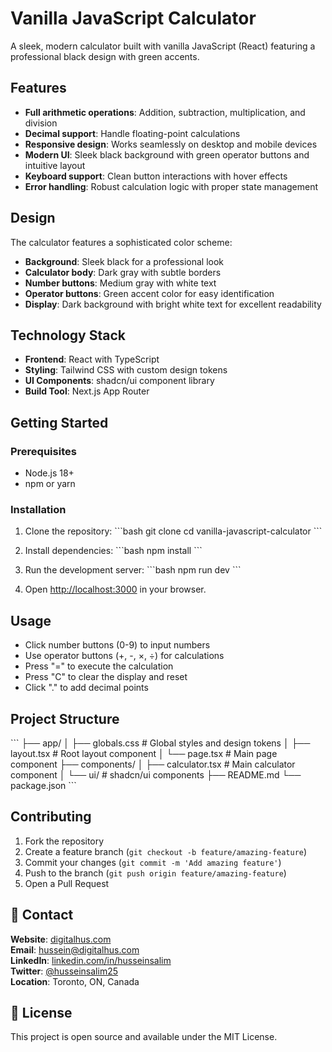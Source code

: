 # Vanilla JavaScript Calculator

A sleek, modern calculator built with vanilla JavaScript (React) featuring a professional black design with green accents.

## Features

- **Full arithmetic operations**: Addition, subtraction, multiplication, and division
- **Decimal support**: Handle floating-point calculations
- **Responsive design**: Works seamlessly on desktop and mobile devices
- **Modern UI**: Sleek black background with green operator buttons and intuitive layout
- **Keyboard support**: Clean button interactions with hover effects
- **Error handling**: Robust calculation logic with proper state management

## Design

The calculator features a sophisticated color scheme:
- **Background**: Sleek black for a professional look
- **Calculator body**: Dark gray with subtle borders
- **Number buttons**: Medium gray with white text
- **Operator buttons**: Green accent color for easy identification
- **Display**: Dark background with bright white text for excellent readability

## Technology Stack

- **Frontend**: React with TypeScript
- **Styling**: Tailwind CSS with custom design tokens
- **UI Components**: shadcn/ui component library
- **Build Tool**: Next.js App Router

## Getting Started

### Prerequisites

- Node.js 18+ 
- npm or yarn

### Installation

1. Clone the repository:
\`\`\`bash
git clone <repository-url>
cd vanilla-javascript-calculator
\`\`\`

2. Install dependencies:
\`\`\`bash
npm install
\`\`\`

3. Run the development server:
\`\`\`bash
npm run dev
\`\`\`

4. Open [http://localhost:3000](http://localhost:3000) in your browser.

## Usage

- Click number buttons (0-9) to input numbers
- Use operator buttons (+, -, ×, ÷) for calculations
- Press "=" to execute the calculation
- Press "C" to clear the display and reset
- Click "." to add decimal points

## Project Structure

\`\`\`
├── app/
│   ├── globals.css          # Global styles and design tokens
│   ├── layout.tsx           # Root layout component
│   └── page.tsx             # Main page component
├── components/
│   ├── calculator.tsx       # Main calculator component
│   └── ui/                  # shadcn/ui components
├── README.md
└── package.json
\`\`\`

## Contributing

1. Fork the repository
2. Create a feature branch (`git checkout -b feature/amazing-feature`)
3. Commit your changes (`git commit -m 'Add amazing feature'`)
4. Push to the branch (`git push origin feature/amazing-feature`)
5. Open a Pull Request

## 📧 Contact

**Website**: [digitalhus.com](https://digitalhus.com)  
**Email**: hussein@digitalhus.com  
**LinkedIn**: [linkedin.com/in/husseinsalim](https://linkedin.com/in/husseinsalim)  
**Twitter**: [@husseinsalim25](https://twitter.com/husseinsalim25)  
**Location**: Toronto, ON, Canada

## 📄 License

This project is open source and available under the MIT License.
